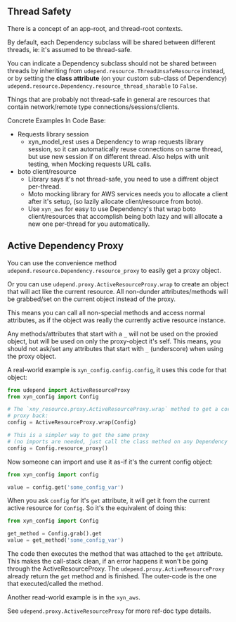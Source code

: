 

## Thread Safety

There is a concept of an app-root, and thread-root contexts.

By default, each Dependency subclass will be shared between different threads,
ie: it's assumed to be thread-safe.

You can indicate a Dependency subclass should not be shared between threads
by inheriting from `udepend.resource.ThreadUnsafeResource` instead,
or by setting the **class attribute** (on your custom sub-class of Dependency)
`udepend.resource.Dependency.resource_thread_sharable` to `False`.

Things that are probably not thread-safe in general
are resources that contain network/remote type connections/sessions/clients.

Concrete Examples In Code Base:

- Requests library session
  - xyn_model_rest uses a Dependency to wrap requests library session, so it can automatically
    reuse connections on same thread, but use new session if on different thread.
    Also helps with unit testing, when Mocking requests URL calls.
- boto client/resource
  - Library says it's not thread-safe, you need to use a diffrent object per-thread.
  - Moto mocking library for AWS services needs you to allocate a client after it's setup,
    (so lazily allocate client/resource from boto).
  - Use `xyn_aws` for easy to use Dependency's that wrap boto client/resources that
    accomplish being both lazy and will allocate a new one per-thread for you automatically.

## Active Dependency Proxy

You can use the convenience method `udepend.resource.Dependency.resource_proxy` to easily get a
proxy object.

Or you can use `udepend.proxy.ActiveResourceProxy.wrap` to create an object that will act
like the current resource.
All non-dunder attributes/methods will be grabbed/set on the current object instead of the proxy.

This means you can call all non-special methods and access normal attributes,
as if the object was really the currently active resource instance.

Any methods/attributes that start with a `_` will not be used on the proxied object,
but will be used on only the proxy-object it's self.
This means, you should not ask/set any attributes that start with `_` (underscore)
when using the proxy object.

A real-world example is `xyn_config.config.config`, it uses this code for that object:

```python
from udepend import ActiveResourceProxy
from xyn_config import Config

# The `xny_resource.proxy.ActiveResourceProxy.wrap` method to get a correctly type-hinted (for IDE)
# proxy back:
config = ActiveResourceProxy.wrap(Config)

# This is a simpler way to get the same proxy
# (no imports are needed, just call the class method on any Dependency class):
config = Config.resource_proxy()
```

Now someone can import and use it as-if it's the current config object:

```python
from xyn_config import config

value = config.get('some_config_var')
```

When you ask `config` for it's `get` attribute, it will get it from the current
active resource for `Config`. So it's the equivalent of doing this:

```python
from xyn_config import Config

get_method = Config.grab().get
value = get_method('some_config_var')
```

The code then executes the method that was attached to the `get` attribute.
This makes the call-stack clean, if an error happens it won't be going through
the ActiveResourceProxy.
The `udepend.proxy.ActiveResourceProxy` already return the `get` method  and is finished.
The outer-code is the one that executed/called the method.

Another read-world example is in the `xyn_aws`.

See `udepend.proxy.ActiveResourceProxy` for more ref-doc type details.
